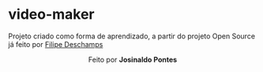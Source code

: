 # video-maker
Projeto criado como forma de aprendizado, a partir do projeto Open Source já feito por [Filipe Deschamps](https://www.youtube.com/channel/UCU5JicSrEM5A63jkJ2QvGYw)



<p align="center">Feito por <strong>Josinaldo Pontes </p>
